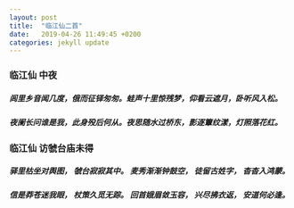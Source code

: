 ```yaml
---
layout: post
title:  "临江仙二首"
date:   2019-04-26 11:49:45 +0200
categories: jekyll update
---
```

<h3>临江仙   中夜 </h3>
<h5>闾里乡音闻几度，俄而征铎匆匆。蛙声十里惊残梦，仰看云遮月，卧听风入松。</h5>
<h5>夜阑长问谁是我，此身殁后何从。夜思随水过桥东，影逐簟纹漾，灯照落花红。</h5>


<h3>临江仙  访虢台庙未得</h3>
<h5>驿里枯坐对舆图， 虢台寂寂其中。 麦秀渐渐钟鼓空， 徒留古姓字， 杳杳入鸿蒙。</h5>
<h5>信是莽苍迷我眼， 杖策久觅无踪。 回首娥眉敛玉容， 兴尽拂衣返， 安道何必逢。</h5>
